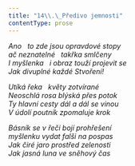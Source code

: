 ```yaml
---
title: "14\\.\_Předivo jemnosti"
contentType: prose
---
```


_Ano   to zde jsou opravdové stopy  
ač neznatelné   takřka smlčeny  
I myšlenka   i obraz touží projevit se  
Jak divuplné každé Stvoření!_

  

_Utíká řeka   květy zotvírané  
Neoschlá rosa blýská přes potok  
Ty hlavní cesty dál a dál se vinou  
V údolí poutník zpomaluje krok_

  

_Básník se v řeči bojí prohřešení  
myšlenku vydat falši na pospas  
Jak čiré jaro prostřed zelenosti  
Jak jasná luna ve sněhový čas_
